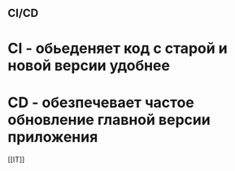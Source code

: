 ## CI/CD

# CI - обьеденяет код с старой и новой версии удобнее
# CD - обезпечевает частое обновление главной версии приложения

[[IT]]